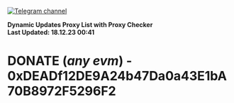 [![Telegram channel](https://img.shields.io/endpoint?url=https://runkit.io/damiankrawczyk/telegram-badge/branches/master?url=https://t.me/n4z4v0d)](https://t.me/n4z4v0d) 

**Dynamic Updates Proxy List with Proxy Checker**  
**Last Updated: 18.12.23 00:41**

# DONATE (_any evm_) - 0xDEADf12DE9A24b47Da0a43E1bA70B8972F5296F2
